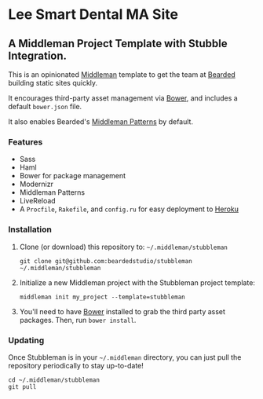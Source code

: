 # Lee Smart Dental MA Site
## A Middleman Project Template with Stubble Integration.

This is an opinionated [Middleman](http://middlemanapp.com) template to get the team at [Bearded](http://bearded.com) building static sites quickly.

It encourages third-party asset management via [Bower](http://bower.io), and includes a default `bower.json` file.

It also enables Bearded's [Middleman Patterns](https://github.com/beardedstudio/middleman-patterns) by default.

### Features
* Sass
* Haml
* Bower for package management
* Modernizr
* Middleman Patterns
* LiveReload
* A `Procfile`, `Rakefile`, and `config.ru` for easy deployment to [Heroku](http://heroku.com)

### Installation
1. Clone (or download) this repository to: `~/.middleman/stubbleman`

	`git clone git@github.com:beardedstudio/stubbleman ~/.middleman/stubbleman`
2. Initialize a new Middleman project with the Stubbleman project template:

	`middleman init my_project --template=stubbleman`
3. You'll need to have [Bower](http://bower.io) installed to grab the third party asset packages. Then, run `bower install`.

### Updating
Once Stubbleman is in your `~/.middleman` directory, you can just pull the repository periodically to stay up-to-date!
```
cd ~/.middleman/stubbleman
git pull
```